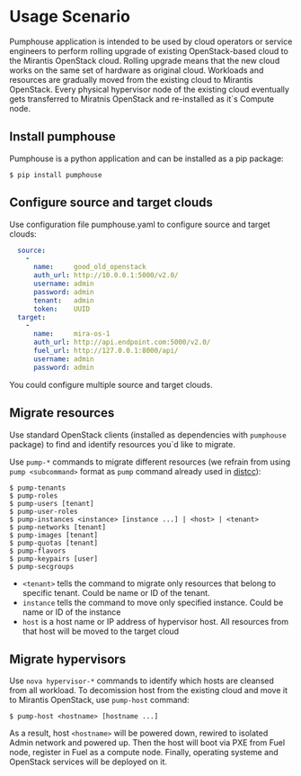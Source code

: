 Usage Scenario
==============

Pumphouse application is intended to be used by cloud operators or service
engineers to perform rolling upgrade of existing OpenStack-based cloud to
the Mirantis OpenStack cloud. Rolling upgrade means that the new cloud works on
the same set of hardware as original cloud. Workloads and resources are
gradually moved from the existing cloud to Mirantis OpenStack. Every physical
hypervisor node of the existing cloud eventually gets transferred to Miratnis
OpenStack and re-installed as it`s Compute node.

## Install pumphouse

Pumphouse is a python application and can be installed as a pip package:

```ShellSession
$ pip install pumphouse
```

## Configure source and target clouds

Use configuration file pumphouse.yaml to configure source and target clouds:

```yml
  source:
    -
      name:     good_old_openstack
      auth_url: http://10.0.0.1:5000/v2.0/
      username: admin
      password: admin
      tenant:   admin
      token:    UUID
  target:
    -
      name:     mira-os-1
      auth_url: http://api.endpoint.com:5000/v2.0/
      fuel_url: http://127.0.0.1:8000/api/
      username: admin
      password: admin
```

You could configure multiple source and target clouds.

## Migrate resources

Use standard OpenStack clients (installed as dependencies with `pumphouse`
package) to find and identify resources you`d like to migrate.

Use `pump-*` commands to migrate different resources (we refrain from using
`pump <subcommand>` format as `pump` command already used in
[distcc](https://code.google.com/p/distcc/)):

```ShellSession
$ pump-tenants
$ pump-roles
$ pump-users [tenant]
$ pump-user-roles
$ pump-instances <instance> [instance ...] | <host> | <tenant>
$ pump-networks [tenant]
$ pump-images [tenant]
$ pump-quotas [tenant]
$ pump-flavors
$ pump-keypairs [user]
$ pump-secgroups
```

- `<tenant>` tells the command to migrate only resources that belong to specific 
  tenant. Could be name or ID of the tenant.
- `instance` tells the command to move only specified instance. Could be name or
  ID of the instance
- `host` is a host name or IP address of hypervisor host. All resources from
  that host will be moved to the target cloud

## Migrate hypervisors

Use `nova hypervisor-*` commands to identify which hosts are cleansed from all
workload. To decomission host from the existing cloud and move it to Mirantis
OpenStack, use `pump-host` command:

```ShellSession
$ pump-host <hostname> [hostname ...]
```

As a result, host `<hostname>` will be powered down, rewired to isolated Admin
network and powered up. Then the host will boot via PXE from Fuel node, register
in Fuel as a compute node. Finally, operating systeme and OpenStack services
will be deployed on it.
